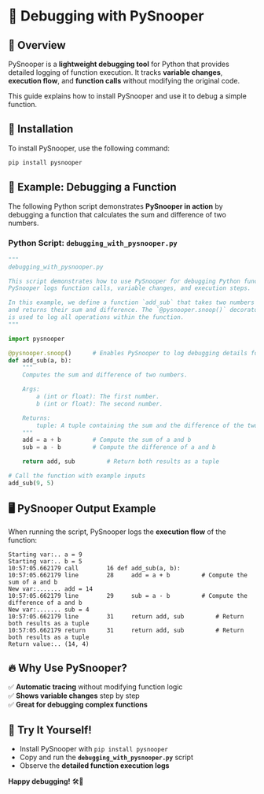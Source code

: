 # 🐍 **Debugging with PySnooper**

## 📌 **Overview**
PySnooper is a **lightweight debugging tool** for Python that provides detailed logging of function execution. It tracks **variable changes**, **execution flow**, and **function calls** without modifying the original code.

This guide explains how to install PySnooper and use it to debug a simple function.

## 🔧 **Installation**
To install PySnooper, use the following command:

```bash
pip install pysnooper
```

## 🚀 **Example: Debugging a Function**
The following Python script demonstrates **PySnooper in action** by debugging a function that calculates the sum and difference of two numbers.

### **Python Script: `debugging_with_pysnooper.py`**
```python
"""
debugging_with_pysnooper.py

This script demonstrates how to use PySnooper for debugging Python functions.
PySnooper logs function calls, variable changes, and execution steps.

In this example, we define a function `add_sub` that takes two numbers as input 
and returns their sum and difference. The `@pysnooper.snoop()` decorator 
is used to log all operations within the function.
"""

import pysnooper

@pysnooper.snoop()      # Enables PySnooper to log debugging details for this function
def add_sub(a, b):
    """
    Computes the sum and difference of two numbers.

    Args:
        a (int or float): The first number.
        b (int or float): The second number.

    Returns:
        tuple: A tuple containing the sum and the difference of the two numbers.
    """
    add = a + b         # Compute the sum of a and b
    sub = a - b         # Compute the difference of a and b

    return add, sub         # Return both results as a tuple

# Call the function with example inputs
add_sub(9, 5)
```

## 🖥 **PySnooper Output Example**
When running the script, PySnooper logs the **execution flow** of the function:

```
Starting var:.. a = 9
Starting var:.. b = 5
10:57:05.662179 call        16 def add_sub(a, b):
10:57:05.662179 line        28     add = a + b         # Compute the sum of a and b
New var:....... add = 14
10:57:05.662179 line        29     sub = a - b         # Compute the difference of a and b
New var:....... sub = 4
10:57:05.662179 line        31     return add, sub         # Return both results as a tuple
10:57:05.662179 return      31     return add, sub         # Return both results as a tuple
Return value:.. (14, 4)
```

## 🔥 **Why Use PySnooper?**
✅ **Automatic tracing** without modifying function logic  
✅ **Shows variable changes** step by step  
✅ **Great for debugging complex functions**  

## 🚀 **Try It Yourself!**
- Install PySnooper with `pip install pysnooper`
- Copy and run the **`debugging_with_pysnooper.py`** script
- Observe the **detailed function execution logs**

**Happy debugging!** 🛠🐍